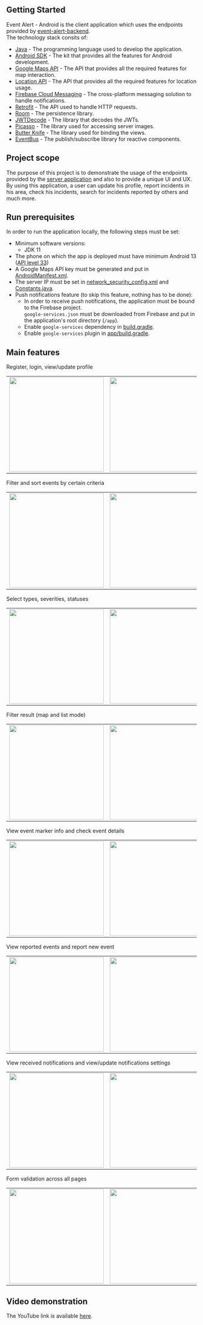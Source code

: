 ## Getting Started
Event Alert - Android is the client application which uses the endpoints provided by [event-alert-backend](https://github.com/adrianscarlatescu/event-alert-backend).<br/>
The technology stack consits of:
* [Java](https://www.oracle.com/java/) - The programming language used to develop the application.
* [Android SDK](https://developer.android.com/about) - The kit that provides all the features for Android development.  
* [Google Maps API](https://developers.google.com/android/reference/com/google/android/gms/maps/package-summary) - The API that provides all the required features for map interaction.
* [Location API](https://developers.google.com/android/reference/com/google/android/gms/location/package-summary) - The API that provides all the required features for location usage.
* [Firebase Cloud Messaging](https://firebase.google.com/docs/cloud-messaging/android/client) - The cross-platform messaging solution to handle notifications.
* [Retrofit](https://square.github.io/retrofit/) - The API used to handle HTTP requests.
* [Room](https://developer.android.com/training/data-storage/room) - The persistence library.
* [JWTDecode](https://github.com/auth0/JWTDecode.Android) - The library that decodes the JWTs.
* [Picasso](https://square.github.io/picasso/) - The library used for accessing server images.
* [Butter Knife](https://jakewharton.github.io/butterknife/) - The library used for binding the views.
* [EventBus](https://github.com/greenrobot/EventBus) - The publish/subscribe library for reactive components.

## Project scope
The purpose of this project is to demonstrate the usage of the endpoints provided by the [server application](https://github.com/adrianscarlatescu/event-alert-backend) and also to provide a unique UI and UX.
By using this application, a user can update his profile, report incidents in his area, check his incidents, search for incidents reported by others and much more.

## Run prerequisites
In order to run the application locally, the following steps must be set:
* Minimum software versions:
  * JDK 11
* The phone on which the app is deployed must have minimum Android 13 ([API level 33](https://developer.android.com/about/versions/13))
* A Google Maps API key must be generated and put in [AndroidManifest.xml](https://github.com/adrianscarlatescu/event-alert-android/blob/master/app/src/main/AndroidManifest.xml#L29).
* The server IP must be set in [network_security_config.xml](https://github.com/adrianscarlatescu/event-alert-android/blob/master/app/src/main/res/xml/network_security_config.xml#L4) and [Constants.java](https://github.com/adrianscarlatescu/event-alert-android/blob/master/app/src/main/java/com/as/eventalertandroid/defaults/Constants.java#L5).
* Push notifications feature (to skip this feature, nothing has to be done):
    * In order to receive push notifications, the application must be bound to the Firebase project.<br/> 
    `google-services.json` must be downloaded from Firebase and put in the application's root directory (`/app`).
    * Enable `google-services` dependency in [build.gradle](https://github.com/adrianscarlatescu/event-alert-android/blob/master/build.gradle#L10).
    * Enable `google-services` plugin in [app/build.gradle](https://github.com/adrianscarlatescu/event-alert-android/blob/master/app/build.gradle#L2).

## Main features
Register, login, view/update profile
<table>
 <tr>
  <td><img src="app/readme/capture_auth_login.jpg" width="250"></td>
  <td><img src="app/readme/capture_auth_register.jpg" width="250"></td>
  <td><img src="app/readme/capture_profile.jpg" width="250"></td>
 </tr>
</table>

Filter and sort events by certain criteria
<table>
 <tr>
  <td><img src="app/readme/capture_filter.jpg" width="250"></td>
  <td><img src="app/readme/capture_order.jpg" width="250"></td>
 </tr>
</table>

Select types, severities, statuses
<table>
 <tr>
  <td><img src="app/readme/capture_select_types.jpg" width="250"></td>
  <td><img src="app/readme/capture_select_severities.jpg" width="250"></td>
  <td><img src="app/readme/capture_select_statuses.jpg" width="250"></td>
 </tr>
</table>

Filter result (map and list mode)
<table>
 <tr>
  <td><img src="app/readme/capture_map.jpg" width="250"></td>
  <td><img src="app/readme/capture_list.jpg" width="250"></td>
 </tr>
</table>

View event marker info and check event details
<table>
 <tr>
  <td><img src="app/readme/capture_map_marker.jpg" width="250"></td>
  <td><img src="app/readme/capture_event_details.jpg" width="250"></td>
 </tr>
</table>

View reported events and report new event
<table>
 <tr>
  <td><img src="app/readme/capture_reporter.jpg" width="250"></td>
  <td><img src="app/readme/capture_report_new_event.jpg" width="250"></td>
 </tr>
</table>

View received notifications and view/update notifications settings
<table>
 <tr>
  <td><img src="app/readme/capture_notifications.jpg" width="250"></td>
  <td><img src="app/readme/capture_notifications_settings.jpg" width="250"></td>
 </tr>
</table>

Form validation across all pages
<table>
 <tr>
  <td><img src="app/readme/capture_validation_filter.jpg" width="250"></td>
  <td><img src="app/readme/capture_validation_report_new_event.jpg" width="250"></td>
  <td><img src="app/readme/capture_validation_profile.jpg" width="250"></td>
 </tr>
</table>

## Video demonstration
The YouTube link is available [here](https://youtu.be/b00GlRXHD14).
